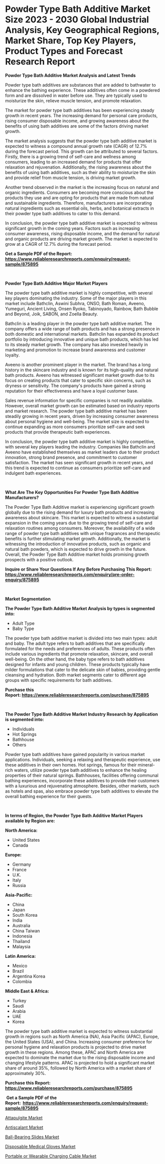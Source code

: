 <p><h1>Powder Type Bath Additive Market Size 2023 - 2030 Global Industrial Analysis, Key Geographical Regions, Market Share, Top Key Players, Product Types and Forecast Research Report</h1></p><p><strong>Powder Type Bath Additive Market Analysis and Latest Trends</strong></p>
<p><p>Powder type bath additives are substances that are added to bathwater to enhance the bathing experience. These additives often come in a powdered form and are dissolved in water before use. They are typically used to moisturize the skin, relieve muscle tension, and promote relaxation.</p><p>The market for powder type bath additives has been experiencing steady growth in recent years. The increasing demand for personal care products, rising consumer disposable income, and growing awareness about the benefits of using bath additives are some of the factors driving market growth.</p><p>The market analysis suggests that the powder type bath additive market is expected to witness a compound annual growth rate (CAGR) of 12.7% during the forecast period. This growth can be attributed to several factors. Firstly, there is a growing trend of self-care and wellness among consumers, leading to an increased demand for products that offer relaxation and rejuvenation. Additionally, the rising awareness about the benefits of using bath additives, such as their ability to moisturize the skin and provide relief from muscle tension, is driving market growth.</p><p>Another trend observed in the market is the increasing focus on natural and organic ingredients. Consumers are becoming more conscious about the products they use and are opting for products that are made from natural and sustainable ingredients. Therefore, manufacturers are incorporating natural ingredients such as essential oils, herbs, and botanical extracts in their powder type bath additives to cater to this demand.</p><p>In conclusion, the powder type bath additive market is expected to witness significant growth in the coming years. Factors such as increasing consumer awareness, rising disposable income, and the demand for natural and organic products are driving market growth. The market is expected to grow at a CAGR of 12.7% during the forecast period.</p></p>
<p><strong>Get a Sample PDF of the Report:&nbsp; <a href="https://www.reliableresearchreports.com/enquiry/request-sample/875895">https://www.reliableresearchreports.com/enquiry/request-sample/875895</a></strong></p>
<p>&nbsp;</p>
<p><strong>Powder Type Bath Additive Major Market Players</strong></p>
<p><p>The powder type bath additive market is highly competitive, with several key players dominating the industry. Some of the major players in this market include Bathclin, Aswini Subhra, ONSO, Bath Roman, Aveeno, Yumeguri, Ancient Living, Onsen Ryoko, Tabinoyado, Rainbow, Bath Bubble and Beyond, Joik, SABON, and Zoella Beauty.</p><p>Bathclin is a leading player in the powder type bath additive market. The company offers a wide range of bath products and has a strong presence in both domestic and international markets. Bathclin has expanded its product portfolio by introducing innovative and unique bath products, which has led to its steady market growth. The company has also invested heavily in marketing and promotion to increase brand awareness and customer loyalty. </p><p>Aveeno is another prominent player in the market. The brand has a long history in the skincare industry and is known for its high-quality and natural bath products. Aveeno has witnessed significant market growth due to its focus on creating products that cater to specific skin concerns, such as dryness or sensitivity. The company's products have gained a strong reputation for their effectiveness and have a loyal customer base.</p><p>Sales revenue information for specific companies is not readily available. However, overall market growth can be estimated based on industry reports and market research. The powder type bath additive market has been steadily growing in recent years, driven by increasing consumer awareness about personal hygiene and well-being. The market size is expected to continue expanding as more consumers prioritize self-care and seek products that provide therapeutic bath experiences.</p><p>In conclusion, the powder type bath additive market is highly competitive, with several key players leading the industry. Companies like Bathclin and Aveeno have established themselves as market leaders due to their product innovation, strong brand presence, and commitment to customer satisfaction. The market has seen significant growth in recent years, and this trend is expected to continue as consumers prioritize self-care and indulgent bath experiences.</p></p>
<p>&nbsp;</p>
<p><strong>What Are The Key Opportunities For Powder Type Bath Additive Manufacturers?</strong></p>
<p><p>The Powder Type Bath Additive market is experiencing significant growth globally due to the rising demand for luxury bath products and increasing awareness about skincare. This market is expected to witness a substantial expansion in the coming years due to the growing trend of self-care and relaxation routines among consumers. Moreover, the availability of a wide range of powder type bath additives with unique fragrances and therapeutic benefits is further stimulating market growth. Additionally, the market is witnessing the introduction of innovative products, such as organic and natural bath powders, which is expected to drive growth in the future. Overall, the Powder Type Bath Additive market holds promising growth prospects with a positive outlook.</p></p>
<p><strong>Inquire or Share Your Questions If Any Before Purchasing This Report: <a href="https://www.reliableresearchreports.com/enquiry/pre-order-enquiry/875895">https://www.reliableresearchreports.com/enquiry/pre-order-enquiry/875895</a></strong></p>
<p>&nbsp;</p>
<p><strong>Market Segmentation</strong></p>
<p><strong>The Powder Type Bath Additive Market Analysis by types is segmented into:</strong></p>
<p><ul><li>Adult Type</li><li>Baby Type</li></ul></p>
<p><p>The powder type bath additive market is divided into two main types: adult and baby. The adult type refers to bath additives that are specifically formulated for the needs and preferences of adults. These products often include various ingredients that promote relaxation, skincare, and overall well-being. On the other hand, the baby type refers to bath additives designed for infants and young children. These products typically have milder formulations that cater to the delicate skin of babies, providing gentle cleansing and hydration. Both market segments cater to different age groups with specific requirements for bath additives.</p></p>
<p><strong>Purchase this Report:&nbsp;<a href="https://www.reliableresearchreports.com/purchase/875895">https://www.reliableresearchreports.com/purchase/875895</a></strong></p>
<p>&nbsp;</p>
<p><strong>The Powder Type Bath Additive Market Industry Research by Application is segmented into:</strong></p>
<p><ul><li>Individuals</li><li>Hot Springs</li><li>Bathhouse</li><li>Others</li></ul></p>
<p><p>Powder type bath additives have gained popularity in various market applications. Individuals, seeking a relaxing and therapeutic experience, use these additives in their own homes. Hot springs, famous for their mineral-rich waters, utilize powder type bath additives to enhance the healing properties of their natural springs. Bathhouses, facilities offering communal bathing experiences, incorporate these additives to provide their customers with a luxurious and rejuvenating atmosphere. Besides, other markets, such as hotels and spas, also embrace powder type bath additives to elevate the overall bathing experience for their guests.</p></p>
<p>&nbsp;</p>
<p><strong>In terms of Region, the Powder Type Bath Additive Market Players available by Region are:</strong></p>
<p>
    <p> <strong> North America: </strong>
        <ul>
            <li>United States</li>
            <li>Canada</li>
        </ul>
        </p> 
    <p> <strong> Europe: </strong>
        <ul>
            <li>Germany</li>
            <li>France</li>
            <li>U.K.</li>
            <li>Italy</li>
            <li>Russia</li>
        </ul>
        </p> 
    <p> <strong> Asia-Pacific: </strong>
        <ul>
            <li>China</li>
            <li>Japan</li>
            <li>South Korea</li>
            <li>India</li>
            <li>Australia</li>
            <li>China Taiwan</li>
            <li>Indonesia</li>
            <li>Thailand</li>
            <li>Malaysia</li>
        </ul>
        </p> 
    <p> <strong> Latin America: </strong>
        <ul>
            <li>Mexico</li>
            <li>Brazil</li>
            <li>Argentina Korea</li>
            <li>Colombia</li>
        </ul>
        </p> 
    <p> <strong> Middle East & Africa: </strong>
        <ul>
            <li>Turkey</li>
            <li>Saudi</li>
            <li>Arabia</li>
            <li>UAE</li>
            <li>Korea</li>
        </ul>
    </p>
    </p>
<p><p>The powder type bath additive market is expected to witness substantial growth in regions such as North America (NA), Asia Pacific (APAC), Europe, the United States (USA), and China. Increasing consumer preference for personal hygiene and relaxation products is projected to drive market growth in these regions. Among these, APAC and North America are expected to dominate the market due to the rising disposable income and changing lifestyle patterns. APAC is projected to hold a significant market share of around 35%, followed by North America with a market share of approximately 30%.</p></p>
<p><strong>Purchase this Report: <a href="https://www.reliableresearchreports.com/purchase/875895">https://www.reliableresearchreports.com/purchase/875895</a></strong></p>
<p>&nbsp;<strong>Get a Sample PDF of the Report:&nbsp;&nbsp;<a href="https://www.reliableresearchreports.com/enquiry/request-sample/875895">https://www.reliableresearchreports.com/enquiry/request-sample/875895</a></strong></p>
<p><strong></strong></p>
<p><p><a href="https://www.linkedin.com/pulse/decoding-attapulgite-market-deep-dive-latest-trends-segmentation-kzgue/">Attapulgite Market</a></p><p><a href="https://www.linkedin.com/pulse/antiscalant-market-research-report-provides-thorough-xkyae/">Antiscalant Market</a></p><p><a href="https://medium.com/@theomorar2000/ball-bearing-slides-market-size-growth-forecast-2023-2030-cac19c35b73c">Ball-Bearing Slides Market</a></p><p><a href="https://www.reportprime.com/disposable-medical-gloves-r11297">Disposable Medical Gloves Market</a></p><p><a href="https://github.com/GroverBarry/Market-Research-Report-List-1/blob/main/portable-or-wearable-charging-cable-market.md">Portable or Wearable Charging Cable Market</a></p></p>